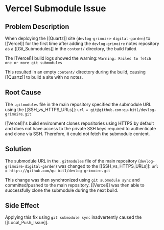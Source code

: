 # Vercel Submodule Issue

## Problem Description

When deploying the [[Quartz]] site (`devlog-grimoire-digital-garden`) to [[Vercel]] for the first time after adding the `devlog-grimoire` notes repository as a [[Git_Submodules]] in the `content/` directory, the build failed.

The [[Vercel]] build logs showed the warning:
`Warning: Failed to fetch one or more git submodules`

This resulted in an empty `content/` directory during the build, causing [[Quartz]] to build a site with no notes.

## Root Cause

The `.gitmodules` file in the main repository specified the submodule URL using the [[SSH_vs_HTTPS_URLs]]:
`url = git@github.com:qu-bit1/devlog-grimoire.git`

[[Vercel]]'s build environment clones repositories using HTTPS by default and does not have access to the private SSH keys required to authenticate and clone via SSH. Therefore, it could not fetch the submodule content.

## Solution

The submodule URL in the `.gitmodules` file of the main repository (`devlog-grimoire-digital-garden`) was changed to the [[SSH_vs_HTTPS_URLs]]:
`url = https://github.com/qu-bit1/devlog-grimoire.git`

This change was then synchronized using `git submodule sync` and committed/pushed to the main repository. [[Vercel]] was then able to successfully clone the submodule during the next build.

## Side Effect

Applying this fix using `git submodule sync` inadvertently caused the [[Local_Push_Issue]].

